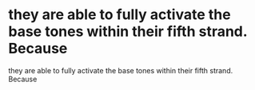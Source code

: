 # they are able to fully activate the base tones within their fifth strand. Because

they are able to fully activate the base tones within their fifth strand. Because